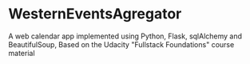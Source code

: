 # WesternEventsAgregator

A web calendar app implemented using Python, Flask, sqlAlchemy and BeautifulSoup,
Based on the Udacity "Fullstack Foundations" course material
